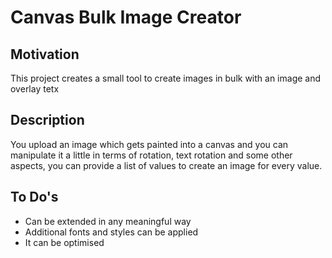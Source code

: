 # Canvas Bulk Image Creator

## Motivation

This project creates a small tool to create images in bulk with an image and overlay tetx

## Description

You upload an image which gets painted into a canvas and you can manipulate it a little in terms of rotation, text rotation and some other aspects, you can provide a list of values to create an image for every value.

## To Do's

- Can be extended in any meaningful way
- Additional fonts and styles can be applied
- It can be optimised
